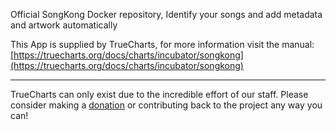 Official SongKong Docker repository, Identify your songs and add metadata and artwork automatically

This App is supplied by TrueCharts, for more information visit the manual: [https://truecharts.org/docs/charts/incubator/songkong](https://truecharts.org/docs/charts/incubator/songkong)

---

TrueCharts can only exist due to the incredible effort of our staff.
Please consider making a [donation](https://truecharts.org/docs/about/sponsor) or contributing back to the project any way you can!
